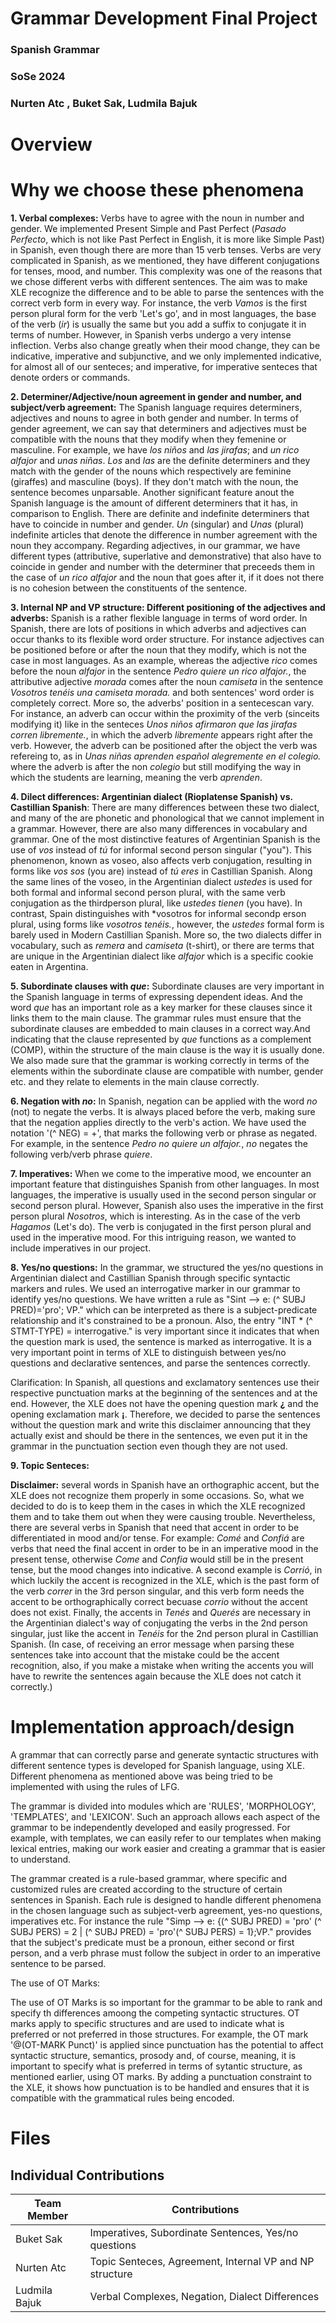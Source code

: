    # Grammar Development Final Project
   ### Spanish Grammar 
   ### SoSe 2024 
   ### Nurten Atc , Buket Sak, Ludmila Bajuk

# Overview



# Why we choose these phenomena

 **1. Verbal complexes:** Verbs have to agree with the noun in number and gender. We implemented Present Simple and Past Perfect (*Pasado Perfecto*, which is not like Past Perfect in English, it is more like Simple Past) in Spanish, even though there are more than 15 verb tenses. Verbs are very complicated in Spanish, as we mentioned, they have different conjugations for tenses, mood, and number. This complexity was one of the reasons that we chose different verbs with different sentences. The aim was to make XLE recognize the difference and to be able to parse the sentences with the correct verb form in every way. For instance, the verb *Vamos* is the first person plural form for the verb 'Let's go', and in most languages, the base of the verb (*ir*) is usually the same but you add a suffix to conjugate it in terms of number. However, in Spanish verbs undergo a very intense inflection. Verbs also change greatly when their mood change, they can be indicative, imperative and subjunctive, and we only implemented indicative, for almost all of our senteces; and imperative, for imperative senteces that denote orders or commands. 
 
 **2. Determiner/Adjective/noun agreement in gender and number, and subject/verb agreement:** The Spanish language requires determiners, adjectives and nouns to agree in both gender and number. In terms of gender agreement, we can say that determiners and adjectives must be compatible with the nouns that they modify when they femenine or masculine. For example, we have *los niños* and *las jirafas*; and *un rico alfajor* and *unas niñas*. *Los* and *las* are the definite determiners and they match with the gender of the nouns which respectively are feminine (giraffes) and masculine (boys). If they don't match with the noun, the sentence becomes unparsable. Another significant feature anout the Spanish language is the amount of different determiners that it has, in comparison to English. There are definite and indefinite determiners that have to coincide in number and gender. *Un* (singular) and *Unas* (plural) indefinite articles that denote the difference in number agreement with the noun they accompany. Regarding adjectives, in our grammar, we have different types (attributive, superlative and demonstrative) that also have to coincide in gender and number with the determiner that preceeds them in the case of *un rico alfajor* and the noun that goes after it, if it does not there is no cohesion between the constituents of the sentence.
 
 **3. Internal NP and VP structure: Different positioning of the adjectives and adverbs:** Spanish is a rather flexible language in terms of word order. In Spanish, there are lots of positions in which adverbs and adjectives can occur thanks to its flexible word order structure. For instance adjectives can be positioned before or after the noun that they modify, which is not the case in most languages. As an example, whereas the adjective *rico* comes before the noun *alfajor* in the sentence *Pedro quiere un rico alfajor.*, the attributive adjective *morada* comes after the noun *camiseta* in the sentence *Vosotros tenéis una camiseta morada.* and both sentences' word order is completely correct. More so, the adverbs' position in a sentecescan vary. For instance, an adverb can occur within the proximity of the verb (sinceits modifying it) like in the senteces *Unos niños afirmaron que las jirafas corren libremente.*, in which the adverb *libremente* appears right after the verb. However, the adverb can be positioned after the object the verb was refereing to, as in *Unas niñas aprenden español alegremente en el colegio.* where the adverb is after the non *colegio* but still modifying the way in which the students are learning, meaning the verb *aprenden*.
 
 **4. Dilect differences: Argentinian dialect (Rioplatense Spanish) vs. Castillian Spanish**: There are many differences between these two dialect, and many of the are phonetic and phonological that we cannot implement in a grammar. However, there are also many differences in vocabulary and grammar. One of the most distinctive features of Argentinian Spanish is the use of *vos* instead of *tú* for informal second person singular ("you"). This phenomenon, known as voseo, also affects verb conjugation, resulting in forms like *vos sos* (you are) instead of *tú eres* in Castillian Spanish. Along the same lines of the voseo, in the Argentinian dialect *ustedes* is used for both formal and informal second person plural, with the same verb conjugation as the thirdperson plural, like *ustedes tienen* (you have). In contrast, Spain distinguishes with *vosotros for informal secondp erson plural, using forms like *vosotros tenéis.*, however, the *ustedes* formal form is barely used in Modern Castillian Spanish. More so, the two dialects differ in vocabulary, such as *remera* and *camiseta* (t-shirt), or there are terms that are unique in the Argentinian dialect like *alfajor* which is a specific cookie eaten in Argentina. 
 
 **5. Subordinate clauses with *que*:** Subordinate clauses are very important in the Spanish language in terms of expressing dependent ideas. And the word *que* has an important role as a key marker for these clauses since it links them to the main clause. The grammar rules must ensure that the subordinate clauses are embedded to main clauses in a correct way.And indicating that the clause represented by *que* functions as a complement (COMP), within the structure of the main clause is the way it is usually done. We also made sure that the grammar is working correctly in terms of the elements within the subordinate clause are compatible with number, gender etc. and they relate to elements in the main clause correctly.
 
 **6. Negation with *no*:** In Spanish, negation can be applied with the word *no* (not) to negate the verbs. It is always placed before the verb, making sure that the negation applies directly to the verb's action. We have used the notation '(^ NEG) = +', that marks the following verb or phrase as negated. For example, in the sentence *Pedro no quiere un alfajor.*, *no* negates the following verb/verb phrase *quiere*. 
 
 **7. Imperatives:** When we come to the imperative mood, we encounter an important feature that distinguishes Spanish from other languages. In most languages, the imperative is usually used in the second person singular or second person plural. However, Spanish also uses the imperative in the first person plural *Nosotros*, which is interesting. As in the case of the verb *Hagamos* (Let's do). The verb is conjugated in the first person plural and used in the imperative mood. For this intriguing reason, we wanted to include imperatives in our project.
 
 **8. Yes/no questions:**  In the grammar, we structured the yes/no questions in Argentinian dialect and Castillian Spanish through specific syntactic markers and rules. We used an interrogative marker in our grammar to identify yes/no questions. We have written a rule as "Sint --> e: (^ SUBJ PRED)='pro'; VP." which can be interpreted as there is a subject-predicate relationship and it's constrained to be a pronoun. Also, the entry "INT * (^ STMT-TYPE) = interrogative." is very important since it indicates that when the question mark is used, the sentence is marked as interrogative. It is a very important point in terms of XLE to distinguish between yes/no questions and declarative sentences, and parse the sentences correctly.
 
Clarification: In Spanish, all questions and exclamatory sentences use their respective punctuation marks at the beginning of the sentences and at the end. However, the XLE does not have the opening question mark **¿** and the opening exclamation mark **¡**. Therefore, we decided to parse the sentences without the question mark and write this disclaimer announcing that they actually exist and should be there in the sentences, we even put it in the grammar in the punctuation section even though they are not used. 

 **9. Topic Senteces:** 

**Disclaimer:** several words in Spanish have an orthographic accent, but the XLE does not recognize them properly in some occasions. So, what we decided to do is to keep them in the cases in which the XLE recognized them and to take them out when they were causing trouble. Nevertheless, there are several verbs in Spanish that need that accent in order to be differentiated in mood and/or tense. For example: *Comé* and *Confiá* are verbs that need the final accent in order to be in an imperative mood in the present tense, otherwise *Come* and *Confia* would still be in the present tense, but the mood changes into indicative. A second example is *Corrió*, in which luckily the accent is recognized in the XLE, which is the past form of the verb *correr* in the 3rd person singular, and this verb form needs the accent to be orthographically correct becuase *corrio* without the accent does not exist. Finally, the accents in *Tenés* and *Querés* are necessary in the Argentinian dialect's way of conjugating the verbs in the 2nd person singular, just like the accent in *Tenéis* for the 2nd person plural in Castillian Spanish. (In case, of receiving an error message when parsing these sentences take into account that the mistake could be the accent recognition, also, if you make a mistake when writing the accents you will have to rewrite the sentences again because the XLE does not catch it correctly.)


# Implementation approach/design

A grammar that can correctly parse and generate syntactic structures with different sentence types is developed for Spanish language, using XLE.
Different phenomena as mentioned above was being tried to be implemented with using the rules of LFG.

The grammar is divided into modules which are 'RULES', 'MORPHOLOGY', 'TEMPLATES', and 'LEXICON'. Such an approach allows each aspect of the grammar to be independently developed and easily progressed. For example, with templates, we can easily refer to our templates when making lexical entries, making our work easier and creating a grammar that is easier to understand.

The grammar created is a rule-based grammar, where specific and customized rules are created according to the structure of certain sentences in Spanish. Each rule is designed to handle different phenomena in the chosen language such as subject-verb agreement, yes-no questions, imperatives etc. For instance the rule "Simp --> e:  {(^ SUBJ PRED) = 'pro' (^ SUBJ PERS) = 2 | (^ SUBJ PRED) = 'pro'(^ SUBJ PERS) = 1};VP." provides that the subject's predicate must be a pronoun, either second or first person, and a verb phrase must follow the subject in order to an imperative sentence to be parsed.

The use of OT Marks:

The use of OT Marks is so important for the grammar to be able to rank and specify th differences amoong the competing syntactic structures. OT marks apply to specific structures and are used to indicate what is preferred or not preferred in those structures. For example, the OT mark '@(OT-MARK Punct)' is applied since punctuation has the potential to affect syntactic structure, semantics, prosody and, of course, meaning, it is important to specify what is preferred in terms of sytantic structure, as mentioned earlier, using OT marks. By adding a punctuation constraint to the XLE, it shows how punctuation is to be handled and ensures that it is compatible with the grammatical rules being encoded.


# Files
## Individual Contributions

| Team Member           | Contributions                                             |
|-----------------------|-----------------------------------------------------------|
| Buket Sak             | Imperatives, Subordinate Sentences, Yes/no questions      |                                                       
| Nurten Atc            | Topic Senteces, Agreement, Internal VP and NP structure   |
| Ludmila Bajuk         | Verbal Complexes, Negation, Dialect Differences           |
